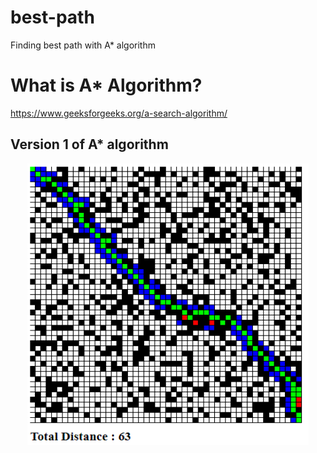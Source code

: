 # best-path
Finding best path with A* algorithm
# What is A* Algorithm?
https://www.geeksforgeeks.org/a-search-algorithm/

## Version 1 of A* algorithm
<p align="center">
  <img width="450" height="450" src="astar_vs1.PNG">
</p>
